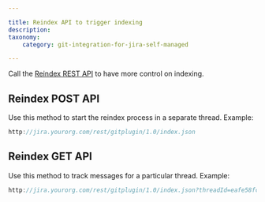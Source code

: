 ```yaml
---

title: Reindex API to trigger indexing
description:
taxonomy:
    category: git-integration-for-jira-self-managed

---
```

Call the [Reindex REST API](/git-integration-for-jira-self-managed/reindex-api/) to have more control on indexing.

## Reindex POST API
Use this method to start the reindex process in a separate thread.
Example:
```java
http://jira.yourorg.com/rest/gitplugin/1.0/index.json
```

## Reindex GET API
Use this method to track messages for a particular thread.
Example:
```java
http://jira.yourorg.com/rest/gitplugin/1.0/index.json?threadId=eafe58fc-d8de-42ff-8815-6fe5860b38d2
```

